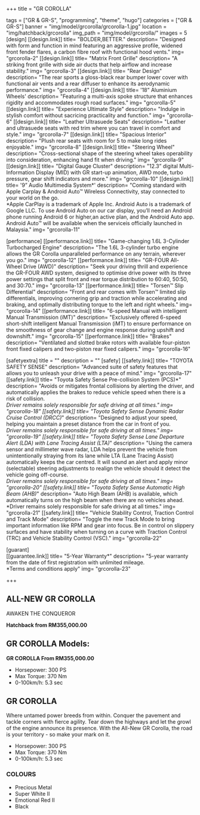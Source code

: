 +++
title = "GR COROLLA"

tags = ["GR & GR-S", "programming", "theme", "hugo"]
categories = ["GR & GR-S"]
banner = "img/model/grcorolla/grcorolla-1.jpg"
location = "img/hatchback/grcorolla"
img_path = "img/model/grcorolla/"
images = 5
[design]
   [[design.link]]
     title= "BOLDER,BETTER."
     description= "Designed with form and function in mind featuring an aggressive profile, widened front fender flares, a carbon fibre roof with functional hood vents."
     img= "grcorolla-2"
   [[design.link]]
     title= "Matrix Front Grille"
     description= "A striking front grille with side air ducts that help airflow and increase stability."
     img= "grcorolla-3"
   [[design.link]]
     title= "Rear Design"
     description= "The rear sports a gloss-black rear bumper lower cover with functional air vents and a rear diffuser to enhance its aerodynamic performance."
     img= "grcorolla-4"
   [[design.link]]
     title= '18” Aluminium Wheels'
     description= "Featuring a multi-axis spoke structure that enhances rigidity and accommodates rough road surfaces."
     img= "grcorolla-5"
   [[design.link]]
     title= "Experience Ultimate Style"
     description= "Indulge in stylish comfort without sacricing practicality and function."
     img= "grcorolla-6"
   [[design.link]]
     title= "Leather Ultrasuede Seats"
     description= "Leather and ultrasuede seats with red trim where you can travel in comfort and style."
     img= "grcorolla-7"
   [[design.link]]
     title= "Spacious Interior"
     description= "Plush rear seats with room for 5 to make long rides enjoyable."
     img= "grcorolla-8"
   [[design.link]]
     title= "Steering Wheel"
     description= "Cross-sectional shape of the steering wheel takes operability into consideration, enhancing hand fit when driving."
     img= "grcorolla-9"
   [[design.link]]
     title= "Digital Gauge Cluster"
     description= "12.3” digital Multi-Information Display (MID) with GR start-up animation, AWD mode, turbo pressure, gear shift indicators and more."
     img= "grcorolla-10"
   [[design.link]]
     title= '9” Audio Multimedia System*'
     description= "Coming standard with Apple Carplay & Android Auto™ Wireless Connectivity, stay connected to your world on the go.<br>*Apple CarPlay is a trademark of Apple Inc. Android Auto is a trademark of Google LLC. To use Android Auto on our car display, you’ll need an Android phone running Android 6 or higher,an active plan, and the Android Auto app. Android Auto™ will be available when the serviceis officially launched in Malaysia."
     img= "grcorolla-11"
  
   
[performance]
   [[performance.link]]
     title= "Game-changing 1.6L 3-Cylinder Turbocharged Engine"
     description= "The 1.6L 3-cylinder turbo engine allows the GR Corolla unparalleled performance on any terrain, wherever you go."
     img= "grcorolla-12"
   [[performance.link]]
     title= "GR-FOUR All-Wheel Drive (AWD)"
     description= "Seek your driving thrill and experience the GR-FOUR AWD system, designed to optimise drive power with its three power settings that split front and rear torque distribution to 60:40, 50:50, and 30:70."
     img= "grcorolla-13"
   [[performance.link]]
     title= "Torsen™ Slip Differential"
     description= "Front and rear comes with Torsen™ limited slip differentials, improving cornering grip and traction while accelerating and braking, and optimally distributing torque to the left and right wheels."
     img= "grcorolla-14"
   [[performance.link]]
     title= "6-speed Manual with intelligent Manual Transmission (iMT)"
     description= "Exclusively offered 6-speed short-shift intelligent Manual Transmission (iMT) to ensure performance on the smoothness of gear change and engine response during upshift and downshift."
     img= "grcorolla-15"
   [[performance.link]]
     title= "Brakes"
     description= "Ventilated and slotted brake rotors with available four-piston front fixed calipers and two-piston rear fixed calipers."
     img= "grcorolla-16"


[safetyextra]
  title = ""
  description = ""
[safety]
   [[safety.link]]
     title= "TOYOTA SAFETY SENSE"
     description= "Advanced suite of safety features that allows you to unleash your drive with a peace of mind."
     img= "grcorolla-17"
   [[safety.link]]
     title= "Toyota Safety Sense Pre-collision System (PCS)*"
     description= "Avoids or mitigates frontal collisions by alerting the driver, and automatically applies the brakes to reduce vehicle speed when there is a risk of collision.<br>*Driver remains solely responsible for safe driving at all times."
     img= "grcorolla-18"
   [[safety.link]]
     title= "Toyota Safety Sense Dynamic Radar Cruise Control (DRCC)*"
     description= "Designed to adjust your speed, helping you maintain a preset distance from the car in front of you.<br>*Driver remains solely responsible for safe driving at all times."
     img= "grcorolla-19"
   [[safety.link]]
     title= "Toyota Safety Sense Lane Departure Alert (LDA) with Lane Tracing Assist (LTA)*"
     description= "Using the camera sensor and millimeter wave radar, LDA helps prevent the vehicle from unintentionally straying from its lane while LTA (Lane Tracing Assist) automatically keeps the car centred. It will sound an alert and apply minor (selectable) steering adjustments to realign the vehicle should it detect the vehicle going off-course.<br>*Driver remains solely responsible for safe driving at all times."
     img= "grcorolla-20"
   [[safety.link]]
     title= "Toyota Safety Sense Automatic High Beam (AHB)*"
     description= "Auto High Beam (AHB) is available, which automatically turns on the high beam when there are no vehicles ahead.<br>*Driver remains solely responsible for safe driving at all times."
     img= "grcorolla-21"
   [[safety.link]]
     title= "Vehicle Stability Control, Traction Control and Track Mode"
     description= "Toggle the new Track Mode to bring important information like RPM and gear into focus. Be in control on slippery surfaces and have stability when turning on a curve with Traction Control (TRC) and Vehicle Stability Control (VSC)."
     img= "grcorolla-22"


[guarant]  
   [[guarantee.link]]
     title= "5-Year Warranty*"
     description= "5-year warranty from the date of first registration with unlimited mileage.<br>*Terms and conditions apply"
     img= "grcorolla-23"

+++
## ALL-NEW GR COROLLA

AWAKEN THE CONQUEROR

**Hatchback from RM355,000.00**

## GR COROLLA Models:

**GR COROLLA  From RM355,000.00**
- Horsepower: 300 PS
- Max Torque: 370 Nm
- 0-100km/h: 5.3 sec
 
## GR COROLLA
Where untamed power breeds from within. Conquer the pavement and tackle corners with fierce agility. Tear down the highways and let the growl of the engine announce its presence. With the All-New GR Corolla, the road is your territory - so make your mark on it.

- Horsepower: 300 PS
- Max Torque: 370 Nm
- 0-100km/h: 5.3 sec


### COLOURS
- Precious Metal
- Super White II
- Emotional Red II
- Black
